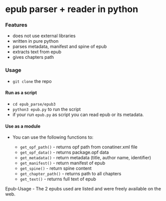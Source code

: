 # epub parser + reader in python

### Features
- does not use external libraries
- written in pure python
- parses metadata, manifest and spine of epub
- extracts text from epub 
- gives chapters path

### Usage 
- ```git clone``` the repo

#### Run as a script

- `cd epub_parse/epub3`
- `python3 epub.py` to run the script
- if your run `epub.py` as script you can read epub or its metadata.

#### Use as a module
- You can use the following functions to:

	- `get_opf_path()` 	- returns opf path from conatiner.xml file
	- `get_opf_data()` 	- returns package.opf data
	- `get_metadata()` 	- return metadata (title, author name, identifier)
	- `get_manifest()` 	- return manifest of epub
	- `get_spine()`	   	- return spine content
	- `get_chapter_path()` 	- returns path to all chapters
	- `get_text()`		- returns full text of epub


Epub-Usage - The 2 epubs used are listed and were freely available on the web.
